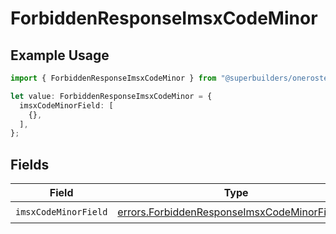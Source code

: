 # ForbiddenResponseImsxCodeMinor

## Example Usage

```typescript
import { ForbiddenResponseImsxCodeMinor } from "@superbuilders/oneroster/models/errors";

let value: ForbiddenResponseImsxCodeMinor = {
  imsxCodeMinorField: [
    {},
  ],
};
```

## Fields

| Field                                                                                                        | Type                                                                                                         | Required                                                                                                     | Description                                                                                                  |
| ------------------------------------------------------------------------------------------------------------ | ------------------------------------------------------------------------------------------------------------ | ------------------------------------------------------------------------------------------------------------ | ------------------------------------------------------------------------------------------------------------ |
| `imsxCodeMinorField`                                                                                         | [errors.ForbiddenResponseImsxCodeMinorField1](../../models/errors/forbiddenresponseimsxcodeminorfield1.md)[] | :heavy_check_mark:                                                                                           | N/A                                                                                                          |